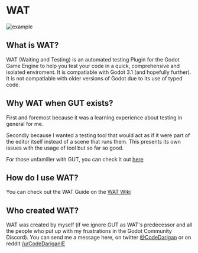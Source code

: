 # WAT

![example](https://www.youtube.com/watch?v=-pzyq5MRNks&feature=youtu.be)

## What is WAT?

WAT (Waiting and Testing) is an automated testing Plugin for the Godot Game Engine to help you test your code in a quick, comprehensive and isolated enviroment. It is compatiable with Godot 3.1 (and hopefully further). It is not compatiable with older versions of Godot due to its use of typed code.

## Why WAT when GUT exists?

First and foremost because it was a learning experience about testing in general for me.

Secondly because I wanted a testing tool that would act as if it were part of the editor itself instead of a scene that runs them. This
presents its own issues with the usage of tool but so far so good.

For those unfamiller with GUT, you can check it out [here](https://github.com/bitwes/Gut)

## How do I use WAT?

You can check out the WAT Guide on the [WAT Wiki](https://github.com/CodeDarigan/WAT/wiki)

## Who created WAT?

WAT was created by myself (if we ignore GUT as WAT's predecessor and all the people who put up with my frustrations in the Godot Community Discord). You can send me a message here, on twitter [@CodeDarigan](https://twitter.com/CodeDarigan) or on reddit [/u/CodeDariganIE](https://www.reddit.com/user/CodeDariganIE)
